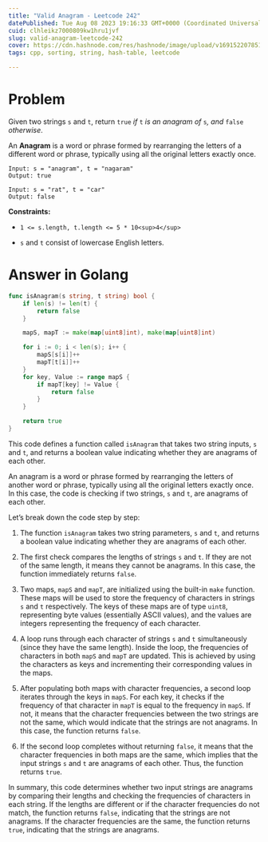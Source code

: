 ```yaml
---
title: "Valid Anagram - Leetcode 242"
datePublished: Tue Aug 08 2023 19:16:33 GMT+0000 (Coordinated Universal Time)
cuid: clhleikz7000809kw1hru1jvf
slug: valid-anagram-leetcode-242
cover: https://cdn.hashnode.com/res/hashnode/image/upload/v1691522078514/40ab3e22-2f4c-4e93-99ce-8a74d1eff8d0.jpeg
tags: cpp, sorting, string, hash-table, leetcode

---
```


# Problem

Given two strings `s` and `t`, return `true` *if* `t` *is an anagram of* `s`*, and* `false` *otherwise*.

An **Anagram** is a word or phrase formed by rearranging the letters of a different word or phrase, typically using all the original letters exactly once.

```plaintext
Input: s = "anagram", t = "nagaram"
Output: true
```

```plaintext
Input: s = "rat", t = "car"
Output: false
```

**Constraints:**

* `1 <= s.length, t.length <= 5 * 10<sup>4</sup>`
    
* `s` and `t` consist of lowercase English letters.
    

# Answer in Golang

```go
func isAnagram(s string, t string) bool {
	if len(s) != len(t) {
		return false
	}

	mapS, mapT := make(map[uint8]int), make(map[uint8]int)

	for i := 0; i < len(s); i++ {
		mapS[s[i]]++
		mapT[t[i]]++
	}
	for key, Value := range mapS {
		if mapT[key] != Value {
			return false
		}
	}

	return true
}
```

This code defines a function called `isAnagram` that takes two string inputs, `s` and `t`, and returns a boolean value indicating whether they are anagrams of each other.

An anagram is a word or phrase formed by rearranging the letters of another word or phrase, typically using all the original letters exactly once. In this case, the code is checking if two strings, `s` and `t`, are anagrams of each other.

Let’s break down the code step by step:

1. The function `isAnagram` takes two string parameters, `s` and `t`, and returns a boolean value indicating whether they are anagrams of each other.
    
2. The first check compares the lengths of strings `s` and `t`. If they are not of the same length, it means they cannot be anagrams. In this case, the function immediately returns `false`.
    
3. Two maps, `mapS` and `mapT`, are initialized using the built-in `make` function. These maps will be used to store the frequency of characters in strings `s` and `t` respectively. The keys of these maps are of type `uint8`, representing byte values (essentially ASCII values), and the values are integers representing the frequency of each character.
    
4. A loop runs through each character of strings `s` and `t` simultaneously (since they have the same length). Inside the loop, the frequencies of characters in both `mapS` and `mapT` are updated. This is achieved by using the characters as keys and incrementing their corresponding values in the maps.
    
5. After populating both maps with character frequencies, a second loop iterates through the keys in `mapS`. For each key, it checks if the frequency of that character in `mapT` is equal to the frequency in `mapS`. If not, it means that the character frequencies between the two strings are not the same, which would indicate that the strings are not anagrams. In this case, the function returns `false`.
    
6. If the second loop completes without returning `false`, it means that the character frequencies in both maps are the same, which implies that the input strings `s` and `t` are anagrams of each other. Thus, the function returns `true`.
    

In summary, this code determines whether two input strings are anagrams by comparing their lengths and checking the frequencies of characters in each string. If the lengths are different or if the character frequencies do not match, the function returns `false`, indicating that the strings are not anagrams. If the character frequencies are the same, the function returns `true`, indicating that the strings are anagrams.
